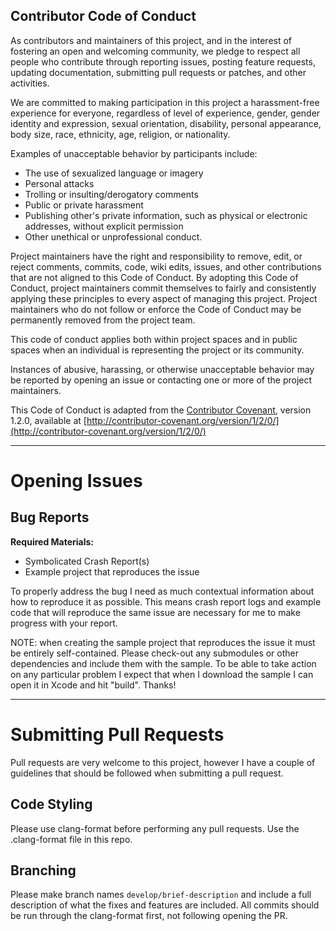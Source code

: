 
## Contributor Code of Conduct

As contributors and maintainers of this project, and in the interest of fostering an open and welcoming community, we pledge to respect all people who contribute through reporting issues, posting feature requests, updating documentation, submitting pull requests or patches, and other activities.

We are committed to making participation in this project a harassment-free experience for everyone, regardless of level of experience, gender, gender identity and expression, sexual orientation, disability, personal appearance, body size, race, ethnicity, age, religion, or nationality.

Examples of unacceptable behavior by participants include:

* The use of sexualized language or imagery
* Personal attacks
* Trolling or insulting/derogatory comments
* Public or private harassment
* Publishing other's private information, such as physical or electronic addresses, without explicit permission
* Other unethical or unprofessional conduct.

Project maintainers have the right and responsibility to remove, edit, or reject comments, commits, code, wiki edits, issues, and other contributions that are not aligned to this Code of Conduct. By adopting this Code of Conduct, project maintainers commit themselves to fairly and consistently applying these principles to every aspect of managing this project. Project maintainers who do not follow or enforce the Code of Conduct may be permanently removed from the project team.

This code of conduct applies both within project spaces and in public spaces when an individual is representing the project or its community.

Instances of abusive, harassing, or otherwise unacceptable behavior may be reported by opening an issue or contacting one or more of the project maintainers.

This Code of Conduct is adapted from the [Contributor Covenant](http://contributor-covenant.org), version 1.2.0, available at [http://contributor-covenant.org/version/1/2/0/](http://contributor-covenant.org/version/1/2/0/)

---

# Opening Issues

## Bug Reports

**Required Materials:**

* Symbolicated Crash Report(s) 
* Example project that reproduces the issue

To properly address the bug I need as much contextual information about how to reproduce it as possible. This means crash report logs and example code that will reproduce the same issue are necessary for me to make progress with your report. 

NOTE: when creating the sample project that reproduces the issue it must be entirely self-contained. Please check-out any submodules or other dependencies and include them with the sample. To be able to take action on any particular problem I expect that when I download the sample I can open it in Xcode and hit "build". Thanks!

---

# Submitting Pull Requests
Pull requests are very welcome to this project, however I have a couple of guidelines that should be followed when submitting a pull request.

## Code Styling
Please use clang-format before performing any pull requests. Use the .clang-format file in this repo.

## Branching
Please make branch names `develop/brief-description` and include a full description of what the fixes and features are included. All commits should be run through the clang-format first, not following opening the PR. 